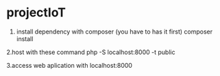 # projectIoT

1. install dependency with composer (you have to has it first)
composer install

2.host with these command
php -S localhost:8000 -t public

3.access web aplication with
localhost:8000